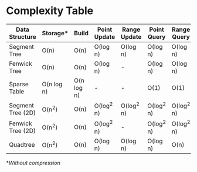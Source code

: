 # Complexity Table

Data Structure | Storage* | Build | Point Update | Range Update | Point Query | Range Query
--- | --- | --- | --- | --- | --- | ---
Segment Tree | O(n) | O(n) | O(log n) | O(log n) | O(log n) | O(log n)
Fenwick Tree | O(n) | O(n) | O(log n) | - | O(log n) | O(log n)
Sparse Table | O(n log n) | O(n log n) | - | - | O(1) | O(1)
Segment Tree (2D) | O(n<sup>2</sup>) | O(n) | O(log<sup>2</sup> n) | O(log<sup>2</sup> n) | O(log<sup>2</sup> n) | O(log<sup>2</sup> n)
Fenwick Tree (2D) | O(n<sup>2</sup>) | O(n) | O(log<sup>2</sup> n) | - | O(log<sup>2</sup> n) | O(log<sup>2</sup> n)
Quadtree | O(n<sup>2</sup>) | O(n) | O(log n) | O(log n) | O(log n) | O(n)

*_Without compression_
